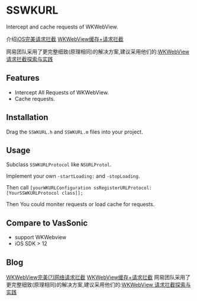 
# SSWKURL

Intercept and cache requests of WKWebView.

介绍[iOS完美请求拦截](https://www.jianshu.com/p/7b28cbd8f92a)
[WKWebView缓存+请求拦截](https://www.jianshu.com/p/44f4fa1d3d12)

网易团队采用了更完整细致(原理相同)的解决方案,建议采用他们的:[WKWebView 请求拦截探索与实践](https://juejin.cn/post/6922625242796032007)

## Features

- Intercept All Requests of WKWebView.
- Cache requests.




## Installation

Drag the `SSWKURL.h` and `SSWKURL.m` files into your project.


## Usage

Subclass `SSWKURLProtocol` like `NSURLProtol`.

Implement your own `-startLoading:` and `-stopLoading`.

Then call `[yourWKURLConfiguration ssRegisterURLProtocol:[YourSSWKURLProtocol class]];`

Then You could moniter requests or load cache for requests.

## Compare to VasSonic

- support WKWebview
- iOS SDK > 12


## Blog

[WKWebView完美(?)网络请求拦截](https://www.jianshu.com/p/7b28cbd8f92a)
[WKWebView缓存+请求拦截](https://www.jianshu.com/p/44f4fa1d3d12)
网易团队采用了更完整细致(原理相同)的解决方案,建议采用他们的:[WKWebView 请求拦截探索与实践](https://juejin.cn/post/6922625242796032007)

